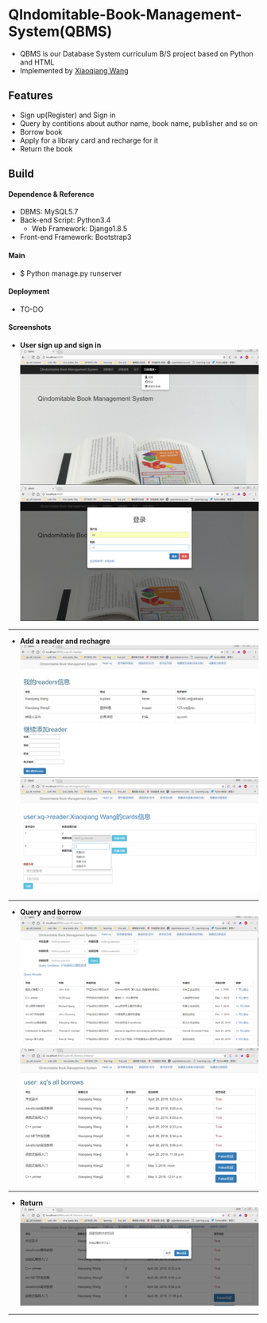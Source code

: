 # QIndomitable-Book-Management-System(QBMS) 

- QBMS is our Database System curriculum B/S project based on Python and HTML
- Implemented by [Xiaoqiang Wang](https://robert-xiaoqiang.github.io/)

## Features
- Sign up(Register) and Sign in
- Query by contitions about author name, book name, publisher and so on
- Borrow book
- Apply for a library card and recharge for it
- Return the book

## Build
#### Dependence & Reference
- DBMS: MySQL5.7
- Back-end Script: Python3.4
   - Web Framework: Django1.8.5
- Front-end Framework: Bootstrap3

#### Main
- $ Python manage.py runserver

#### Deployment
- TO-DO

#### Screenshots
- **User sign up and sign in**
![1](screenshots/1.png "1")
![2](screenshots/2.png "2")

---
- **Add a reader and rechagre**
![3](screenshots/3.png "3")
![4](screenshots/4.png "4")

---
- **Query and borrow**
![5](screenshots/5.png "5")
![6](screenshots/6.png "6")

---
- **Return**
![7](screenshots/7.png "7")

---



